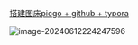 [搭建图床picgo + github + typora](https://blog.csdn.net/xdnxl/article/details/129466060)

![image-20240612224247596](https://cdn.jsdelivr.net/gh/sword4869/pic1@main/images202406122242635.png)